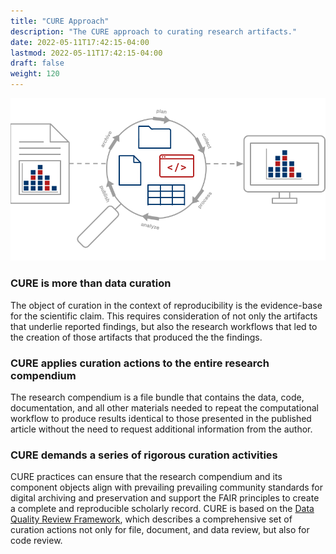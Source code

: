 ```yaml
---
title: "CURE Approach"
description: "The CURE approach to curating research artifacts."
date: 2022-05-11T17:42:15-04:00
lastmod: 2022-05-11T17:42:15-04:00
draft: false
weight: 120
---
```


<!-- ![High-level diagram of the CURE approach](/about/cureapproach.png) -->

<img src="/about/cureapproach.png" alt="High-level diagram of the CURE approach">

### CURE is more than data curation

The object of curation in the context of reproducibility is the evidence-base for the scientific claim.  This requires consideration of not only the artifacts that underlie reported findings, but also the research workflows that led to the creation of those artifacts that produced the the findings.

### CURE applies curation actions to the entire research compendium

The research compendium is a file bundle that contains the data, code, documentation, and all other materials needed to repeat the computational workflow to produce results identical to those presented in the published article without the need to request additional information from the author.

### CURE demands a series of rigorous curation activities

CURE practices can ensure that the research compendium and its component objects align with prevailing prevailing community standards for digital archiving and preservation and support the FAIR principles to create a complete and reproducible scholarly record.
CURE is based on the [Data Quality Review Framework](/resources/dqr), which describes a comprehensive set of curation actions not only for file, document, and data review, but also for code review.
